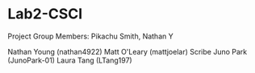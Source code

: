 # Lab2-CSCI 
Project Group Members: Pikachu Smith, Nathan Y

Nathan Young (nathan4922)
Matt O'Leary (mattjoelar) Scribe
Juno Park (JunoPark-01)
Laura Tang (LTang197)
